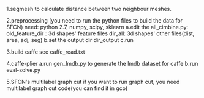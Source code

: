 1.segmesh
to calculate distance between two neighbour meshes.

2.preprocessing (you need to run the python files to build the data for SFCN)
need: python 2.7, numpy, scipy, sklearn
a.edit the all_cimbine.py:
old_feature_dir : 3d shapes' feature files
dir_all: 3d shapes' other files(dist, area, adj, seg)
b.set the output dir
dir_output
c.run 

3.build caffe see caffe_read.txt

4.caffe-plier
a.run gen_lmdb.py to generate the lmdb dataset for caffe
b.run eval-solve.py

5.SFCN's multilabel graph cut
if you want to run graph cut,
you need multilabel graph cut code(you can find it in gco)